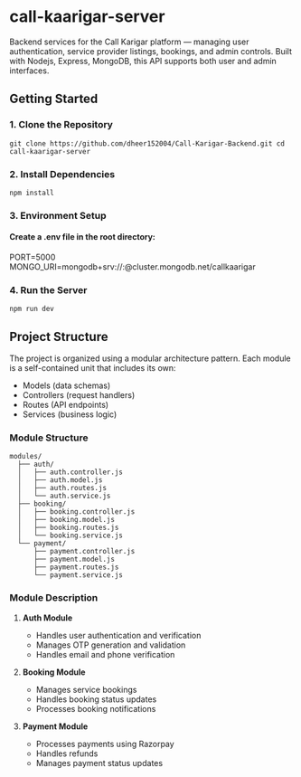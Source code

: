 # call-kaarigar-server
Backend services for the Call Karigar platform — managing user authentication, service provider listings, bookings, and admin controls. Built with Nodejs, Express, MongoDB, this API supports both user and admin interfaces.

## Getting Started

### 1. Clone the Repository
`git clone https://github.com/dheer152004/Call-Karigar-Backend.git
cd call-kaarigar-server`

### 2. Install Dependencies
`npm install`

### 3. Environment Setup
#### Create a .env file in the root directory:
PORT=5000
MONGO_URI=mongodb+srv://<username>:<password>@cluster.mongodb.net/callkaarigar

### 4. Run the Server
`npm run dev`




## Project Structure

The project is organized using a modular architecture pattern. Each module is a self-contained unit that includes its own:

- Models (data schemas)
- Controllers (request handlers)
- Routes (API endpoints)
- Services (business logic)

### Module Structure

```
modules/
  ├── auth/
  │   ├── auth.controller.js
  │   ├── auth.model.js
  │   ├── auth.routes.js
  │   └── auth.service.js
  ├── booking/
  │   ├── booking.controller.js
  │   ├── booking.model.js
  │   ├── booking.routes.js
  │   └── booking.service.js
  └── payment/
      ├── payment.controller.js
      ├── payment.model.js
      ├── payment.routes.js
      └── payment.service.js
```

### Module Description

1. **Auth Module**
   - Handles user authentication and verification
   - Manages OTP generation and validation
   - Handles email and phone verification

2. **Booking Module**
   - Manages service bookings
   - Handles booking status updates
   - Processes booking notifications

3. **Payment Module**
   - Processes payments using Razorpay
   - Handles refunds
   - Manages payment status updates


